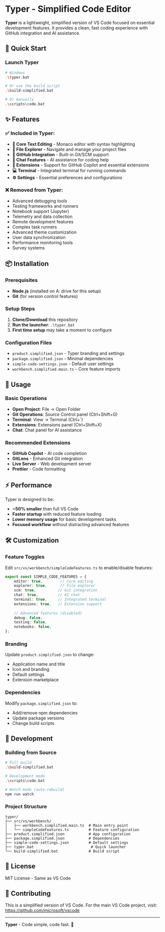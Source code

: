 # Typer - Simplified Code Editor

**Typer** is a lightweight, simplified version of VS Code focused on essential development features. It provides a clean, fast coding experience with GitHub integration and AI assistance.

## 🚀 Quick Start

### Launch Typer
```bash
# Windows
.\typer.bat

# Or use the build script
.\build-simplified.bat

# Or manually
.\scripts\code.bat
```

## ✨ Features

### ✅ **Included in Typer:**
- **📝 Core Text Editing** - Monaco editor with syntax highlighting
- **📁 File Explorer** - Navigate and manage your project files
- **🔧 GitHub Integration** - Built-in Git/SCM support
- **💬 Chat Features** - AI assistance for coding help
- **🧩 Extensions** - Support for GitHub Copilot and essential extensions
- **💻 Terminal** - Integrated terminal for running commands
- **⚙️ Settings** - Essential preferences and configurations

### ❌ **Removed from Typer:**
- Advanced debugging tools
- Testing frameworks and runners
- Notebook support (Jupyter)
- Telemetry and data collection
- Remote development features
- Complex task runners
- Advanced theme customization
- User data synchronization
- Performance monitoring tools
- Survey systems

## 📦 Installation

### Prerequisites
- **Node.js** (installed on A: drive for this setup)
- **Git** (for version control features)

### Setup Steps
1. **Clone/Download** this repository
2. **Run the launcher**: `.\typer.bat`
3. **First time setup** may take a moment to configure

### Configuration Files
- `product.simplified.json` - Typer branding and settings
- `package.simplified.json` - Minimal dependencies
- `simple-code-settings.json` - Default user settings
- `workbench.simplified.main.ts` - Core feature imports

## 🎯 Usage

### Basic Operations
- **Open Project**: File → Open Folder
- **Git Operations**: Source Control panel (Ctrl+Shift+G)
- **Terminal**: View → Terminal (Ctrl+`)
- **Extensions**: Extensions panel (Ctrl+Shift+X)
- **Chat**: Chat panel for AI assistance

### Recommended Extensions
- **GitHub Copilot** - AI code completion
- **GitLens** - Enhanced Git integration
- **Live Server** - Web development server
- **Prettier** - Code formatting

## ⚡ Performance

Typer is designed to be:
- **~50% smaller** than full VS Code
- **Faster startup** with reduced feature loading
- **Lower memory usage** for basic development tasks
- **Focused workflow** without distracting advanced features

## 🛠 Customization

### Feature Toggles
Edit `src/vs/workbench/simpleCodeFeatures.ts` to enable/disable features:

```typescript
export const SIMPLE_CODE_FEATURES = {
    editor: true,        // Core editing
    explorer: true,      // File explorer
    scm: true,          // Git integration
    chat: true,         // AI chat
    terminal: true,     // Integrated terminal
    extensions: true,   // Extension support
    
    // Advanced features (disabled)
    debug: false,
    testing: false,
    notebooks: false,
};
```

### Branding
Update `product.simplified.json` to change:
- Application name and title
- Icon and branding
- Default settings
- Extension marketplace

### Dependencies
Modify `package.simplified.json` to:
- Add/remove npm dependencies
- Update package versions
- Change build scripts

## 🚧 Development

### Building from Source
```bash
# Full build
.\build-simplified.bat

# Development mode
.\scripts\code.bat

# Watch mode (auto-rebuild)
npm run watch
```

### Project Structure
```
typer/
├── src/vs/workbench/
│   ├── workbench.simplified.main.ts  # Main entry point
│   └── simpleCodeFeatures.ts         # Feature configuration
├── product.simplified.json           # App configuration
├── package.simplified.json           # Dependencies
├── simple-code-settings.json         # Default settings
├── typer.bat                          # Quick launcher
└── build-simplified.bat              # Build script
```

## 📄 License

MIT License - Same as VS Code

## 🤝 Contributing

This is a simplified version of VS Code. For the main VS Code project, visit: https://github.com/microsoft/vscode

---

**Typer** - Code simple, code fast. 🚀
